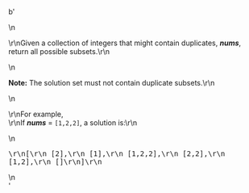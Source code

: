 b'<div class="question-description">\n<p><p>\r\nGiven a collection of integers that might contain duplicates, <b><i>nums</i></b>, return all possible subsets.\r\n</p>\n<p><b>Note:</b> The solution set must not contain duplicate subsets.\r\n</p>\n<p>\r\nFor example,<br/>\r\nIf <b><i>nums</i></b> = <code>[1,2,2]</code>, a solution is:\r\n</p>\n<pre>\r\n[\r\n  [2],\r\n  [1],\r\n  [1,2,2],\r\n  [2,2],\r\n  [1,2],\r\n  []\r\n]\r\n</pre></p>\n</div>'